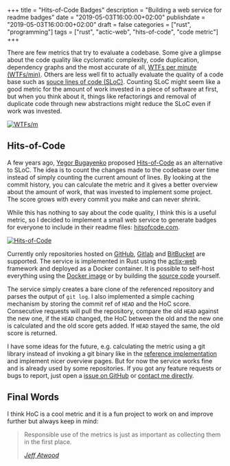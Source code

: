 +++
title = "Hits-of-Code Badges"
description = "Building a web service for readme badges"
date = "2019-05-03T16:00:00+02:00"
publishdate = "2019-05-03T16:00:00+02:00"
draft = false
categories = ["rust", "programming"]
tags = ["rust", "actic-web", "hits-of-code", "code metric"]
+++

There are few metrics that try to evaluate a codebase. Some give a
glimpse about the code quality like cyclomatic complexity, code
duplication, dependency graphs and the most accurate of all, [WTFs per
minute (WTFs/min)](https://www.osnews.com/story/19266/wtfsm/).  Others
are less well fit to actually evaluate the quality of a code base such
as [souce lines of code
(SLoC)](https://en.wikipedia.org/wiki/Source_lines_of_code). Counting
SLoC might seem like a good metric for the amount of work invested in
a piece of software at first, but when you think about it, things like
refactorings and removal of duplicate code through new abstractions
might reduce the SLoC even if work was invested.

[![WTFs/m](/static/images/wtfm.jpg)](https://www.osnews.com/story/19266/wtfsm/)


## Hits-of-Code

A few years ago, [Yegor Bugayenko](https://www.yegor256.com) proposed
[Hits-of-Code](https://www.yegor256.com/2014/11/14/hits-of-code.html)
as an alternative to SLoC. The idea is to count the changes made to
the codebase over time instead of simply counting the current amount
of lines. By looking at the commit history, you can calculate the
metric and it gives a better overview about the amount of work, that
was invested to implement some project. The score grows with every
commit you make and can never shrink.

While this has nothing to say about the code quality, I think this is
a useful metric, so I decided to implement a small web service to
generate badges for everyone to include in their readme files:
[hitsofcode.com](https://hitsofcode.com).

[![Hits-of-Code](https://hitsofcode.com/github/vbrandl/hoc)](https://hitsofcode.com/view/github/vbrandl/hoc)

Currently only repositories hosted on [GitHub](https://github.com),
[Gitlab](https://gitlab.com) and [BitBucket](https://bitbucket.org)
are supported. The service is implemented in Rust using the
[actix-web](https://actix.rs) framework and deployed as a Docker
container. It is possible to self-host everything using the [Docker
image](https://hub.docker.com/r/vbrandl/hits-of-code) or by building
the [source code](https://github.com/vbrandl/hoc) yourself.

The service simply creates a bare clone of the referenced repository
and parses the output of `git log`. I also implemented a simple
caching mechanism by storing the commit ref of `HEAD` and the HoC
score. Consecutive requests will pull the repository, compare the old
`HEAD` against the new one, if the `HEAD` changed, the HoC between the
old and the new one is calculated and the old score gets added. If
`HEAD` stayed the same, the old score is returned.

I have some ideas for the future, e.g. calculating the metric using a
git library instead of invoking a git binary like in the [reference
implementation](https://github.com/yegor256/hoc/blob/master/lib/hoc/git.rb#L41)
and implement nicer overview pages. But for now the service works
fine and is already used by some repositories.  If you got any feature
requests or bugs to report, just open a [issue on
GitHub](https://github.com/vbrandl/hoc/issues) or [contact me
directly](/contact).


## Final Words

I think HoC is a cool metric and it is a fun project to work on and
improve further but always keep in mind:

> Responsible use of the metrics is just as important as collecting
> them in the first place.
>
> <cite>[Jeff Atwood](https://blog.codinghorror.com/a-visit-from-the-metrics-maid/)</cite>
